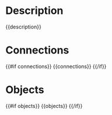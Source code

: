 # Description
{{description}}

# Connections
{{#if connections}}
{{connections}}
{{/if}}

# Objects
{{#if objects}}
{{objects}}
{{/if}}
